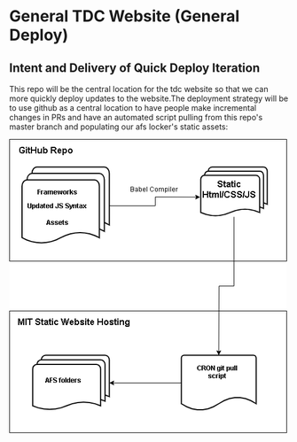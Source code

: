 # General TDC Website (General Deploy)

## Intent and Delivery of Quick Deploy Iteration
This repo will be the central location for the tdc website so that we can more quickly deploy updates to the website.The deployment 
strategy will be to use github as a central location to have people make incremental changes in PRs and have an automated script 
pulling from this repo's master branch and populating our afs locker's static assets:

![](images/BasicDeployStrategy.png) 
